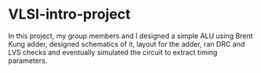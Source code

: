 # VLSI-intro-project
In this project, my group members and I designed a simple ALU using Brent Kung adder, designed schematics of it, layout for the adder, ran DRC and LVS checks and eventually simulated the circuit to extract timing parameters.
